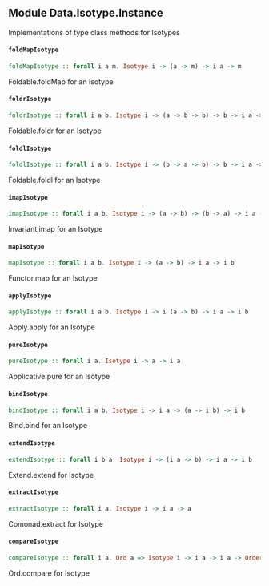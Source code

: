 ## Module Data.Isotype.Instance

Implementations of type class methods for Isotypes

#### `foldMapIsotype`

``` purescript
foldMapIsotype :: forall i a m. Isotype i -> (a -> m) -> i a -> m
```

Foldable.foldMap for an Isotype

#### `foldrIsotype`

``` purescript
foldrIsotype :: forall i a b. Isotype i -> (a -> b -> b) -> b -> i a -> b
```

Foldable.foldr for an Isotype

#### `foldlIsotype`

``` purescript
foldlIsotype :: forall i a b. Isotype i -> (b -> a -> b) -> b -> i a -> b
```

Foldable.foldl for an Isotype

#### `imapIsotype`

``` purescript
imapIsotype :: forall i a b. Isotype i -> (a -> b) -> (b -> a) -> i a -> i b
```

Invariant.imap for an Isotype

#### `mapIsotype`

``` purescript
mapIsotype :: forall i a b. Isotype i -> (a -> b) -> i a -> i b
```

Functor.map for an Isotype

#### `applyIsotype`

``` purescript
applyIsotype :: forall i a b. Isotype i -> i (a -> b) -> i a -> i b
```

Apply.apply for an Isotype

#### `pureIsotype`

``` purescript
pureIsotype :: forall i a. Isotype i -> a -> i a
```

Applicative.pure for an Isotype

#### `bindIsotype`

``` purescript
bindIsotype :: forall i a b. Isotype i -> i a -> (a -> i b) -> i b
```

Bind.bind for an Isotype

#### `extendIsotype`

``` purescript
extendIsotype :: forall i b a. Isotype i -> (i a -> b) -> i a -> i b
```

Extend.extend for Isotype

#### `extractIsotype`

``` purescript
extractIsotype :: forall i a. Isotype i -> i a -> a
```

Comonad.extract for Isotype

#### `compareIsotype`

``` purescript
compareIsotype :: forall i a. Ord a => Isotype i -> i a -> i a -> Ordering
```

Ord.compare for Isotype


